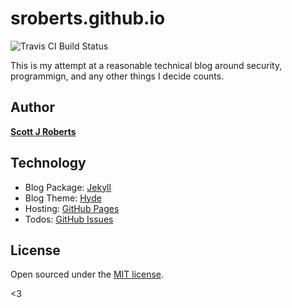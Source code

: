 # sroberts.github.io

![Travis CI Build Status](https://travis-ci.org/sroberts/sroberts.github.io.svg?branch=master)

This is my attempt at a reasonable technical blog around security, programmign, and any other things I decide counts.

## Author

**[Scott J Roberts](https://sroberts.github.io/about/)**

## Technology
* Blog Package: [Jekyll](http://jekyllrb.com)
* Blog Theme: [Hyde](http://andhyde.com)
* Hosting: [GitHub Pages](http://pages.github.com)
* Todos: [GitHub Issues](https://github.com/sroberts/sroberts.github.io/issues)

## License

Open sourced under the [MIT license](LICENSE.md).

<3
